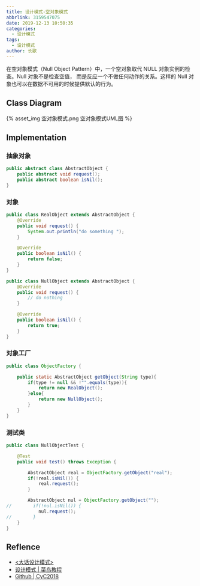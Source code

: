 ```yaml
---
title: 设计模式-空对象模式
abbrlink: 3159547075
date: 2019-12-13 10:50:35
categories:
  - 设计模式
tags:
  - 设计模式
author: 长歌
---
```


在空对象模式（Null Object Pattern）中，一个空对象取代 NULL 对象实例的检查。Null 对象不是检查空值，
而是反应一个不做任何动作的关系。这样的 Null 对象也可以在数据不可用的时候提供默认的行为。


<!-- More -->

## Class Diagram
{% asset_img 空对象模式.png 空对象模式UML图 %}


## Implementation
### 抽象对象
```java
public abstract class AbstractObject {
    public abstract void request();
    public abstract boolean isNil();
}
```
### 对象
```java
public class RealObject extends AbstractObject {
    @Override
    public void request() {
        System.out.println("do something ");
    }

    @Override
    public boolean isNil() {
        return false;
    }
}

public class NullObject extends AbstractObject {
    @Override
    public void request() {
        // do nothing
    }

    @Override
    public boolean isNil() {
        return true;
    }
}
```

### 对象工厂
```java
public class ObjectFactory {

    public static AbstractObject getObject(String type){
        if(type != null && !"".equals(type)){
            return new RealObject();
        }else{
            return new NullObject();
        }
    }
}
```
### 测试类
```java
public class NullObjectTest {

    @Test
    public void test() throws Exception {

        AbstractObject real = ObjectFactory.getObject("real");
        if(!real.isNil()) {
            real.request();
        }

        AbstractObject nul = ObjectFactory.getObject("");
//        if(!nul.isNil()) {
            nul.request();
//        }
    }
}
```

## Reflence
- [<大话设计模式>](https://book.douban.com/subject/2334288/)
- [设计模式 | 菜鸟教程](https://www.runoob.com/design-pattern/design-pattern-tutorial.html)
- [Github | CyC2018](https://github.com/CyC2018/CS-Notes/blob/master/notes/%E8%AE%BE%E8%AE%A1%E6%A8%A1%E5%BC%8F%20-%20%E7%9B%AE%E5%BD%95.md)